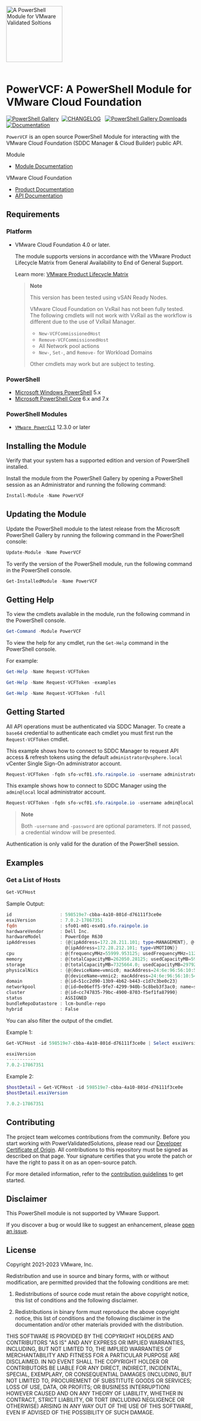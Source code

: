 <img src=".github/icon-400px.svg" alt="A PowerShell Module for VMware Validated Soltions" width="150"></br></br>

# PowerVCF: A PowerShell Module for VMware Cloud Foundation

[<img src="https://img.shields.io/powershellgallery/v/PowerVCF?style=for-the-badge&logo=powershell&logoColor=white" alt="PowerShell Gallery">][module-powervcf]&nbsp;&nbsp;[<img src="https://img.shields.io/badge/Changelog-Read-blue?style=for-the-badge&logo=github&logoColor=white" alt="CHANGELOG">][changelog]&nbsp;&nbsp;
[<img src="https://img.shields.io/powershellgallery/dt/PowerVCF?style=for-the-badge&logo=powershell&logoColor=white" alt="PowerShell Gallery Downloads">][module-powervcf]&nbsp;&nbsp;
[<img alt="Documentation" src="https://img.shields.io/badge/Documentation-Read-blue?style=for-the-badge&logo=readthedocs&logoColor=white">][module-powervcf-documentation]&nbsp;&nbsp;

`PowerVCF` is an open source PowerShell Module for interacting with the VMware Cloud Foundation (SDDC Manager & Cloud Builder) public API.

Module

* [Module Documentation][module-powervcf-documentation]

VMware Cloud Foundation

* [Product Documentation][product-documentation]
* [API Documentation][product-api]

## Requirements

### Platform

* VMware Cloud Foundation 4.0 or later.

    The module supports versions in accordance with the VMware Product Lifecycle Matrix from General Availability to End of General Support.

    Learn more: [VMware Product Lifecycle Matrix][product-lifecycle-matrix]

    > **Note**
    >
    > This version has been tested using vSAN Ready Nodes.
    >
    > VMware Cloud Foundation on VxRail has not been fully tested. The following cmdlets will not work with VxRail as the workflow is different due to the use of VxRail Manager.
    >
    > * `New-VCFCommissionedHost`
    > * `Remove-VCFCommissionedHost`
    > * All Network pool actions
    > * `New-`, `Set-`, and `Remove-` for Workload Domains
    >
    > Other cmdlets may work but are subject to testing.

### PowerShell

* [Microsoft Windows PowerShell][microsoft-powershell] 5.x
* [Microsoft PowerShell Core][microsoft-powershell] 6.x and 7.x

### PowerShell Modules

* [`VMware PowerCLI`][module-vmware-powercli] 12.3.0 or later

## Installing the Module

Verify that your system has a supported edition and version of PowerShell installed.

Install the module from the PowerShell Gallery by opening a PowerShell session as an Administrator and running the following command:

```powershell
Install-Module -Name PowerVCF
```

## Updating the Module

Update the PowerShell module to the latest release from the Microsoft PowerShell Gallery by running the following command in the PowerShell console:

```powershell
Update-Module -Name PowerVCF
```

To verify the version of the PowerShell module, run the following command in the PowerShell console.

```powershell
Get-InstalledModule -Name PowerVCF
```

## Getting Help

To view the cmdlets available in the module, run the following command in the PowerShell console.

```powershell
Get-Command -Module PowerVCF
```

To view the help for any cmdlet, run the `Get-Help` command in the PowerShell console.

For example:

```powershell
Get-Help -Name Request-VCFToken
```

```powershell
Get-Help -Name Request-VCFToken -examples
```

```powershell
Get-Help -Name Request-VCFToken -full
```

## Getting Started

All API operations must be authenticated via SDDC Manager. To create a `base64` credential to authenticate each cmdlet you must first run the `Request-VCFToken` cmdlet.

This example shows how to connect to SDDC Manager to request API access & refresh tokens using the default `administrator@vsphere.local` vCenter Single Sign-On administrator account.

```powershell
Request-VCFToken -fqdn sfo-vcf01.sfo.rainpole.io -username administrator@vsphere.local -password VMw@re1!
```

This example shows how to connect to SDDC Manager using the `admin@local` local administrator account.

```powershell
Request-VCFToken -fqdn sfo-vcf01.sfo.rainpole.io -username admin@local -password VMw@re1!VMw@re1!
```

> **Note**
>
> Both `-username` and `-password` are optional parameters. If not passed, a credential window will be presented.

Authentication is only valid for the duration of the PowerShell session.

## Examples

### Get a List of Hosts

```powershell
Get-VCFHost
```

Sample Output:

```powershell
id                  : 598519e7-cbba-4a10-801d-d76111f3ce0e
esxiVersion         : 7.0.2-17867351
fqdn                : sfo01-m01-esx01.sfo.rainpole.io
hardwareVendor      : Dell Inc.
hardwareModel       : PowerEdge R630
ipAddresses         : {@{ipAddress=172.28.211.101; type=MANAGEMENT}, @{ipAddress=172.28.213.101; type=VSAN},
                      @{ipAddress=172.28.212.101; type=VMOTION}}
cpu                 : @{frequencyMHz=55999.953125; usedFrequencyMHz=11209.0; cores=28; cpuCores=System.Object[]}
memory              : @{totalCapacityMB=262050.28125; usedCapacityMB=59413.0}
storage             : @{totalCapacityMB=7325664.0; usedCapacityMB=297924.625; disks=System.Object[]}
physicalNics        : {@{deviceName=vmnic0; macAddress=24:6e:96:56:10:50}, @{deviceName=vmnic1; macAddress=24:6e:96:56:10:52},
                      @{deviceName=vmnic2; macAddress=24:6e:96:56:10:54}, @{deviceName=vmnic3; macAddress=24:6e:96:56:10:55}}
domain              : @{id=51cc2d90-13b9-4b62-b443-c1d7c3be0c23}
networkpool         : @{id=0e06eff5-9fe7-4299-940b-5c8beb3f3ac0; name=sfo-m01-np01}
cluster             : @{id=cc747835-79bc-4900-8703-f5ef1fa87990}
status              : ASSIGNED
bundleRepoDatastore : lcm-bundle-repo
hybrid              : False
```

You can also filter the output of the cmdlet.

Example 1:

```powershell
Get-VCFHost -id 598519e7-cbba-4a10-801d-d76111f3ce0e | Select esxiVersion
```

```powershell
esxiVersion
-----------
7.0.2-17867351
```

Example 2:

```powershell
$hostDetail = Get-VCFHost -id 598519e7-cbba-4a10-801d-d76111f3ce0e
$hostDetail.esxiVersion
```

```powershell
7.0.2-17867351
```

## Contributing

The project team welcomes contributions from the community. Before you start working with PowerValidatedSolutions, please read our [Developer Certificate of Origin][vmware-cla-dco]. All contributions to this repository must be signed as described on that page. Your signature certifies that you wrote the patch or have the right to pass it on as an open-source patch.

For more detailed information, refer to the [contribution guidelines][contributing] to get started.

## Disclaimer

This PowerShell module is not supported by VMware Support.

If you discover a bug or would like to suggest an enhancement, please [open an issue][issues].

## License

Copyright 2021-2023 VMware, Inc.

Redistribution and use in source and binary forms, with or without modification, are permitted provided that the following conditions are met:

1. Redistributions of source code must retain the above copyright notice, this list of conditions and the following disclaimer.

2. Redistributions in binary form must reproduce the above copyright notice, this list of conditions and the following disclaimer in the documentation and/or other materials provided with the distribution.

THIS SOFTWARE IS PROVIDED BY THE COPYRIGHT HOLDERS AND CONTRIBUTORS "AS IS" AND ANY EXPRESS OR IMPLIED WARRANTIES, INCLUDING, BUT NOT LIMITED TO, THE IMPLIED WARRANTIES OF MERCHANTABILITY AND FITNESS FOR A PARTICULAR PURPOSE ARE DISCLAIMED. IN NO EVENT SHALL THE COPYRIGHT HOLDER OR CONTRIBUTORS BE LIABLE FOR ANY DIRECT, INDIRECT, INCIDENTAL, SPECIAL, EXEMPLARY, OR CONSEQUENTIAL DAMAGES (INCLUDING, BUT NOT LIMITED TO, PROCUREMENT OF SUBSTITUTE GOODS OR SERVICES; LOSS OF USE, DATA, OR PROFITS; OR BUSINESS INTERRUPTION) HOWEVER CAUSED AND ON ANY THEORY OF LIABILITY, WHETHER IN CONTRACT, STRICT LIABILITY, OR TORT (INCLUDING NEGLIGENCE OR OTHERWISE) ARISING IN ANY WAY OUT OF THE USE OF THIS SOFTWARE, EVEN IF ADVISED OF THE POSSIBILITY OF SUCH DAMAGE.

[//]: Links

[changelog]: CHANGELOG.md
[contributing]: CONTRIBUTING.md
[issues]: https://github.com/vmware/powershell-module-for-vmware-cloud-foundation/issues
[product-api]: https://developer.vmware.com/apis/1181/vmware-cloud-foundation
[product-documentation]: https://docs.vmware.com/en/VMware-Cloud-Foundation
[product-lifecycle-matrix]: https://lifecycle.vmware.com
[microsoft-powershell]: https://docs.microsoft.com/en-us/powershell
[module-vmware-powercli]: https://www.powershellgallery.com/packages/VMware.PowerCLI
[module-powervcf]: https://www.powershellgallery.com/packages/PowerVCF
[module-powervcf-documentation]: https://vmware.github.io/powershell-module-for-vmware-cloud-foundation/docs
[module-powervcf-releases]: https://github.com/vmware/powershell-module-for-vmware-cloud-foundation/releases
[vmware-cla-dco]: https://cla.vmware.com/dco
